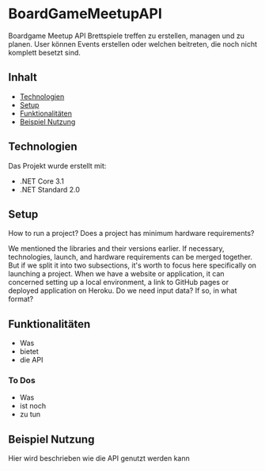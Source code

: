 # BoardGameMeetupAPI
Boardgame Meetup API Brettspiele treffen zu erstellen, managen und zu planen. User können Events erstellen oder welchen beitreten, die noch nicht komplett besetzt sind.
## Inhalt
* [Technologien](#technologien)
* [Setup](#setup)
* [Funktionalitäten](#funktionalitäten)
* [Beispiel Nutzung](#beispiel-nutzung)
## Technologien
Das Projekt wurde erstellt mit:
* .NET Core 3.1
* .NET Standard 2.0
## Setup
How to run a project? Does a project has minimum hardware requirements?

We mentioned the libraries and their versions earlier. If necessary, technologies, launch, and hardware requirements can be merged together. But if we split it into two subsections, it's worth to focus here specifically on launching a project. When we have a website or application, it can concerned setting up a local environment, a link to GitHub pages or deployed application on Heroku. Do we need input data? If so, in what format?
## Funktionalitäten
* Was
* bietet
* die API
### To Dos
* Was
* ist noch
* zu tun
## Beispiel Nutzung
Hier wird beschrieben wie die API genutzt werden kann
